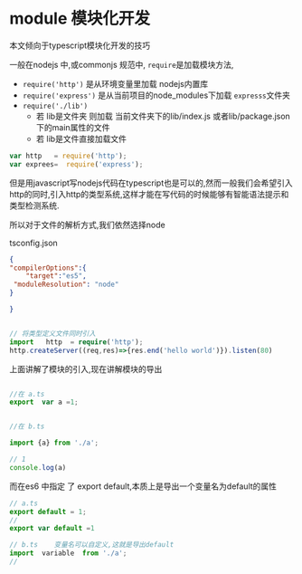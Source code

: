 # module 模块化开发


本文倾向于typescript模块化开发的技巧



一般在nodejs 中,或commonjs 规范中, 
`require`是加载模块方法,  

* `require('http')` 是从环境变量里加载 nodejs内置库
* `require('express')`   是从当前项目的node_modules下加载 `expresss`文件夹
*  `require('./lib')` 
    * 若 lib是文件夹 则加载 当前文件夹下的lib/index.js 或者lib/package.json 下的main属性的文件
    * 若 lib是文件直接加载文件

```javascript
var http   = require('http');
var exprees=  require('express');

```

但是用javascript写nodejs代码在typescript也是可以的,然而一般我们会希望引入http的同时,引入http的类型系统,这样才能在写代码的时候能够有智能语法提示和类型检测系统.

所以对于文件的解析方式,我们依然选择node

tsconfig.json
```json
{
"compilerOptions":{
    "target":"es5",
 "moduleResolution": "node"
}

}


```


```typescript

// 将类型定义文件同时引入
import   http  = require('http');
http.createServer((req,res)=>{res.end('hello world')}).listen(80)
```



上面讲解了模块的引入,现在讲解模块的导出


```typescript

//在 a.ts
export  var a =1;


//在 b.ts

import {a} from './a';

// 1
console.log(a)

```


而在es6 中指定 了 export default,本质上是导出一个变量名为default的属性


```typescript
// a.ts
export default = 1;
//
export var default =1

// b.ts    变量名可以自定义,这就是导出default
import  variable  from './a';
// 
```




